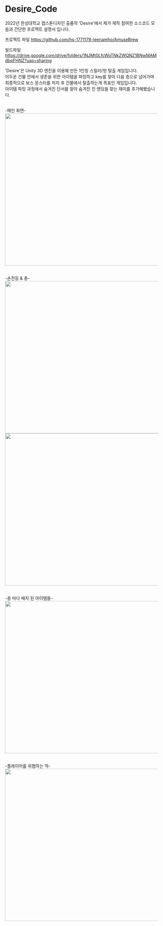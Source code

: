 # Desire_Code
2022년 한성대학교 캡스톤디자인 출품작 'Desire'에서 제가 제작 참여한 소스코드 모음과 간단한 프로젝트 설명서 입니다.

프로젝트 파일
https://github.com/hs-1771178-leenamho/AmuseBrew

빌드파일
https://drive.google.com/drive/folders/1NJMt0LfcWoTNkZWQNZ1BNwMAMdbpFHNZ?usp=sharing


'Desire'은 Unity 3D 엔진을 이용해 만든 1인칭 스릴러/방 탈출 게임입니다.</br>
어두운 건물 안에서 생존을 위한 아이템을 파밍하고 key를 찾아 다음 층으로 넘어가며 최종적으로 보스 몬스터를 처치 후 건물에서 탈출하는게 목표인 게임입니다.</br>
아이템 파밍 과정에서 숨겨진 단서를 찾아 숨겨진 진 엔딩을 찾는 재미를 추가해봤습니다.</br></br>


-메인 화면-
<img src="https://github.com/hs-1771178-leenamho/Desire_Code/assets/115772665/f6ca3c27-6c36-4cf7-aa19-e893431dd077"  width="1000" height="500">
</br></br>

-손전등 & 총-
<img src="https://github.com/hs-1771178-leenamho/Desire_Code/assets/115772665/e64977b9-1e2b-4a4f-af1e-186974901c16"  width="1000" height="500">
</br>
<img src="https://github.com/hs-1771178-leenamho/Desire_Code/assets/115772665/b0396cfb-ae3a-428a-b736-7b6119e161fd"  width="1000" height="500">
</br></br>

-층 마다 배치 된 아이템들-
<img src="https://github.com/hs-1771178-leenamho/Desire_Code/assets/115772665/c17e849f-9f78-4caf-af93-82a5031a4857"  width="1000" height="500">
</br></br>

-플레이어를 위협하는 적-
<img src="https://github.com/hs-1771178-leenamho/Desire_Code/assets/115772665/ef1fedb9-2c12-4c09-a53b-28a2bcba9477"  width="1000" height="500">
</br></br>



